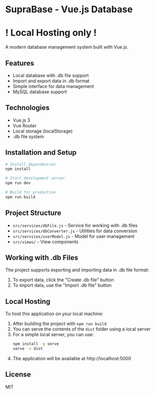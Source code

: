 # SupraBase - Vue.js Database
# ! Local Hosting only ! 
A modern database management system built with Vue.js.

## Features

- Local database with .db file support
- Import and export data in .db format
- Simple interface for data management
- MySQL database support

## Technologies

- Vue.js 3
- Vue Router
- Local storage (localStorage)
- .db file system

## Installation and Setup

```bash
# Install dependencies
npm install

# Start development server
npm run dev

# Build for production
npm run build
```

## Project Structure

- `src/services/dbFile.js` - Service for working with .db files
- `src/services/dbConverter.js` - Utilities for data conversion
- `src/services/userModel.js` - Model for user management
- `src/views/` - View components

## Working with .db Files

The project supports exporting and importing data in .db file format:

1. To export data, click the "Create .db file" button
2. To import data, use the "Import .db file" button

## Local Hosting

To host this application on your local machine:

1. After building the project with `npm run build`
2. You can serve the contents of the `dist` folder using a local server
3. For a simple local server, you can use:
   ```bash
   npm install -g serve
   serve -s dist
   ```
4. The application will be available at http://localhost:5000

## License

MIT
